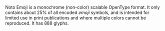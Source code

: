 Noto Emoji is a monochrome (non-color) scalable OpenType format. It only contains about 25% of all encoded _emoji_ symbols, and is intended for limited use in print publications and where multiple colors cannot be reproduced. It has 888 glyphs.